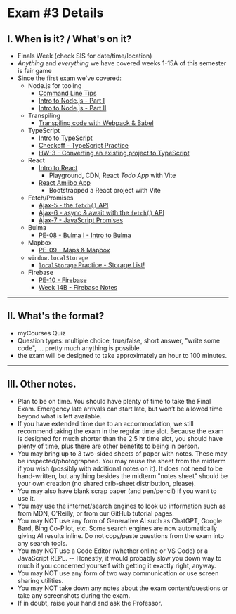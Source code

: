 # Exam #3 Details

## I. When is it? / What's on it?
- Finals Week (check SIS for date/time/location)
- *Anything* and *everything* we have covered weeks 1-15A of this semester is fair game
- Since the first exam we've covered:
  - Node.js for tooling
    - [Command Line Tips](https://github.com/tonethar/IGME-330-Master/blob/master/notes/command-line-tips.md)
    - [Intro to Node.js - Part I](https://github.com/tonethar/IGME-330-Master/blob/master/notes/intro-to-node-1.md)
    - [Intro to Node.js - Part II](https://github.com/tonethar/IGME-330-Master/blob/master/notes/intro-to-node-2.md)
  - Transpiling
    - [Transpiling code with Webpack & Babel](bundling-transpiling.md)
  - TypeScript
    - [Intro to TypeScript](https://github.com/tonethar/IGME-330-Master/blob/master/notes/intro-typescript.md)
    - [Checkoff - TypeScript Practice](../checkoffs/typescript-practice.md)
    - [HW-3 - Converting an existing project to TypeScript](../hw/hw3-typescript-notes.md)
  - React
    - [Intro to React](https://github.com/tonethar/IGME-330-Master/blob/master/notes/react-intro.md)
      - Playground, CDN, React *Todo App* with Vite
    - [React Amiibo App](https://github.com/tonethar/IGME-330-Master/blob/master/notes/react-amiibo-app.md)
      - Bootstrapped a React project with Vite
  - Fetch/Promises
    - [Ajax-5 - the `fetch()` API](https://github.com/tonethar/IGME-330-Master/blob/master/notes/HW-ajax-5.md)
    - [Ajax-6 - async & await with the `fetch()` API](https://github.com/tonethar/IGME-330-Master/blob/master/notes/HW-ajax-6.md)
    - [Ajax-7 - JavaScript Promises](https://github.com/tonethar/IGME-330-Master/blob/master/notes/HW-ajax-7.md)
  - Bulma
    - [PE-08 - Bulma I - Intro to Bulma](../pe/pe-08.md)
  - Mapbox
      - [PE-09 - Maps & Mapbox](../pe/pe-09.md)
  - `window.localStorage`
    - [`localStorage` Practice - Storage List!](https://github.com/tonethar/IGME-330-Master/blob/master/notes/localstorage-practice.md)
  - Firebase
    - [PE-10 - Firebase](../pe/pe-10.md)
    - [Week 14B - Firebase Notes](../weekly/14B.md#ii-firebase-notes)

<hr>

## II. What's the format?
- myCourses Quiz
- Question types: multiple choice, true/false, short answer, "write some code", ... pretty much anything is possible.
- the exam will be designed to take approximately an hour to 100 minutes.

<hr>

## III. Other notes.

- Plan to be on time.  You should have plenty of time to take the Final Exam.  Emergency late arrivals can start late, but won’t be allowed time beyond what is left available.
- If you have extended time due to an accommodation, we still recommend taking the exam in the regular time slot.  Because the exam is designed for much shorter than the 2.5 hr time slot, you should have plenty of time, plus there are other benefits to being in person.
- You may bring up to 3 two-sided sheets of paper with notes.  These may be inspected/photographed.  You may reuse the sheet from the midterm if you wish (possibly with additional notes on it).  It does not need to be hand-written, but anything besides the midterm "notes sheet" should be your own creation (no shared crib-sheet distribution, please).
- You may also have blank scrap paper (and pen/pencil) if you want to use it.
- You may use the internet/search engines to look up information such as from MDN, O'Reilly, or from our GitHub tutorial pages.
- You may NOT use any form of Generative AI such as ChatGPT, Google Bard, Bing Co-Pilot, etc.  Some search engines are now automatically giving AI results inline.  Do not copy/paste questions from the exam into any search tools.
- You may NOT use a Code Editor (whether online or VS Code) or a JavaScript REPL. -- Honestly, it would probably slow you down way to much if you concerned yourself with getting it exactly right, anyway.
- You may NOT use any form of two way communication or use screen sharing utilities.
- You may NOT take down any notes about the exam content/questions or take any screenshots during the exam.
- If in doubt, raise your hand and ask the Professor.
